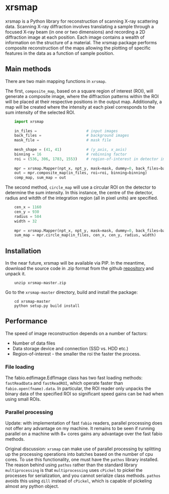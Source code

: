 xrsmap
======

xrsmap is a Python library for reconstruction of scanning X-ray scattering data.
Scanning X-ray diffraction involves translating a sample through a focused X-ray
beam (in one or two dimensions) and recording a 2D diffraction image at each
position. Each image contains a wealth of information on the structure of a
material. The xrsmap package performs composite reconstruction of the maps
allowing the plotting of specific features in the data as a function of sample
position.

Main methods
------------
There are two main mapping functions in `xrsmap`. 

The first, `composite_map`, based on a square region of interest (ROI),
will generate a composite image, where the diffraction patterns within
the ROI will be placed at their respective positions in the output map.
Additionally, a map will be created where the intensity at each pixel 
corresponds to the sum intensity of the selected ROI.

```python
    import xrsmap
    
    in_files =                      # input images
    back_files =                    # background images
    mask_file =                     # mask file
    
    mesh_shape = (41, 41)           # (y_axis, x_axis)
    binning = 16                    # rebinning factor
    roi = (536, 306, 1783, 1553)    # region-of-interest in detector image
    
    mpr = xrsmap.Mapper(npt_x, npt_y, mask=mask, dummy=0, back_files=back_files)
    out = mpr.composite_map(in_files, roi=roi, binning=binning)
    comp_map, sum_map = out
```

The second method, `circle_map` will use a circular ROI on the detector
to determine the sum intensity. In this instance, the centre of the 
detector, radius and witdth of the integration region (all in pixel
units) are specified.

```python
    cen_x = 1160
    cen_y = 930
    radius = 584
    width = 32
    
    mpr = xrsmap.Mapper(npt_x, npt_y, mask=mask, dummy=0, back_files=back_files)
    sum_map = mpr.circle_map(in_files, cen_x, cen_y, radius, width)
```

Installation
------------
In the near future, xrsmap will be available via PIP. In the meantime, download
the source code in .zip format from the github
[repository](https://github.com/tgdane/xrsmap/archive/master.zip) and unpack it.

```
    unzip xrsmap-master.zip
```

Go to the `xrsmap-master` directory, build and install the package:

```
    cd xrsmap-master
    python setup.py build install
```

Performance
-----------
The speed of image reconstruction depends on a number of factors:
- Number of data files
- Data storage device and connection (SSD vs. HDD etc.)
- Region-of-interest - the smaller the roi the faster the process.

### File loading
The fabio.edfimage.EdfImage class has two fast loading methods: `fastReadData`
and `fastReadROI`, which operate faster than `fabio.open(fname).data`.
In particular, the ROI reader only unpacks the binary data of the 
specified ROI so significant speed gains can be had when using small
ROIs. 

### Parallel processing
Update: with implementation of fast `fabio` readers, parallel processing
does not offer any advantage on my machine. It remains to be seen if 
running parallel on a machine with 8+ cores gains any advantage over the
fast fabio methods.

Original discussion:
`xrsmap` can make use of parallel processing by splitting up the processing operations
into batches based on the number of cpu cores. To use this functionality,
one must have the `pathos` library installed. The reason behind using `pathos`
rather than the standard library `multiprocessing` is that `multiprocessing` uses
`cPickel` to pickel the processes for serialization, and you cannot serialize
class methods. `pathos` avoids this using `dill` instead of `cPickel`, which is
capable of pickeling almost any python object.


